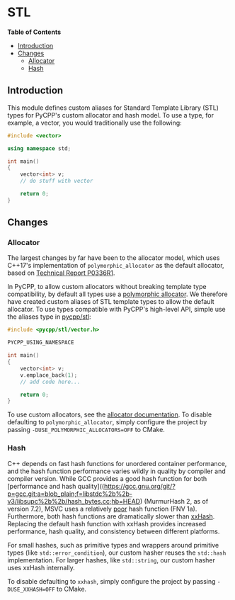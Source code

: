 # STL

**Table of Contents**

- [Introduction](#introduction)
- [Changes](#changes)
  - [Allocator](#allocator)
  - [Hash](#hash)

## Introduction

This module defines custom aliases for Standard Template Library (STL) types for PyCPP's custom allocator and hash model. To use a type, for example, a vector, you would traditionally use the following:

```cpp
#include <vector>

using namespace std;

int main()
{
    vector<int> v;
    // do stuff with vector

    return 0;
}
```

## Changes

### Allocator

The largest changes by far have been to the allocator model, which uses C++17's implementation of `polymorphic_allocator` as the default allocator, based on [Technical Report P0336R1](http://www.open-std.org/jtc1/sc22/wg21/docs/papers/2016/p0336r1.pdf).

In PyCPP, to allow custom allocators without breaking template type compatibility, by default all types use a [polymorphic allocator](/pycpp/allocator/polymorphic.h). We therefore have created custom aliases of STL template types to allow the default allocator. To use types compatible with PyCPP's high-level API, simple use the aliases type in [pycpp/stl](/pycpp/stl):

```cpp
#include <pycpp/stl/vector.h>

PYCPP_USING_NAMESPACE

int main()
{
    vector<int> v;
    v.emplace_back(1);
    // add code here...

    return 0;
}
```

To use custom allocators, see the [allocator documentation](/pycpp/allocator/README.md). To disable defaulting to `polymorphic_allocator`, simply configure the project by passing `-DUSE_POLYMORPHIC_ALLOCATORS=OFF` to CMake.

### Hash

C++ depends on fast hash functions for unordered container performance, and the hash function performance varies wildly in quality by compiler and compiler version. While GCC provides a good hash function for both [performance and hash quality]((https://gcc.gnu.org/git/?p=gcc.git;a=blob_plain;f=libstdc%2b%2b-v3/libsupc%2b%2b/hash_bytes.cc;hb=HEAD) (MurmurHash 2, as of version 7.2), MSVC uses a relatively [poor](https://docs.microsoft.com/en-us/cpp/porting/fix-your-dependencies-on-library-internals) hash function (FNV 1a). Furthermore, both hash functions are dramatically slower than [xxHash](https://aras-p.info/blog/2016/08/02/Hash-Functions-all-the-way-down/). Replacing the default hash function with xxHash provides increased performance, hash quality, and consistency between different platforms.

For small hashes, such as primitive types and wrappers around primitive types (like `std::error_condition`), our custom hasher reuses the `std::hash` implementation. For larger hashes, like `std::string`, our custom hasher uses xxHash internally.

 To disable defaulting to `xxhash`, simply configure the project by passing `-DUSE_XXHASH=OFF` to CMake.
